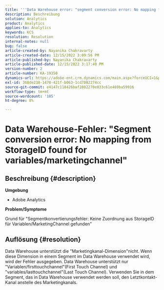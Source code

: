 ```yaml
---
title: '''Data Warehouse error: "segment conversion error: No mapping from StorageID found for variables/marketingchannel"'
description: Beschreibung
solution: Analytics
product: Analytics
applies-to: Analytics
keywords: KCS
resolution: Resolution
internal-notes: null
bug: false
article-created-by: Nayanika Chakravarty
article-created-date: 12/15/2022 3:09:56 PM
article-published-by: Nayanika Chakravarty
article-published-date: 12/15/2022 3:17:40 PM
version-number: 2
article-number: KA-19350
dynamics-url: https://adobe-ent.crm.dynamics.com/main.aspx?forceUCI=1&pagetype=entityrecord&etn=knowledgearticle&id=985b0388-8a7c-ed11-81ac-6045bd006e5a
exl-id: 368de238-1470-421f-b063-1cd7082274cc
source-git-commit: e4147c118426baf2802270e033c61e469ba59916
workflow-type: tm+mt
source-wordcount: '105'
ht-degree: 8%

---
```


# Data Warehouse-Fehler: &quot;Segment conversion error: No mapping from StorageID found for variables/marketingchannel&quot;

## Beschreibung {#description}


<b>Umgebung</b>

- Adobe Analytics

<b>Problem/Symptome</b>

Grund für &quot;Segmentkonvertierungsfehler: Keine Zuordnung aus StorageID für Variablen/MarketingChannel gefunden&quot;


## Auflösung {#resolution}


Data Warehouse unterstützt die &quot;Marketingkanal-Dimension&quot;nicht. Wenn diese Dimension in einem Segment im Data Warehouse verwendet wird, wird der Fehler ausgegeben. Data Warehouse unterstützt nur &quot;Variablen/firsttouchchannel&quot;(First Touch Channel) und &quot;variables/lasttouchchannel&quot;(Last Touch Channel). Verwenden Sie in dem Segment, das in Data Warehouse verwendet werden soll, den Letztkontakt-Kanal anstelle des Marketingkanals.
